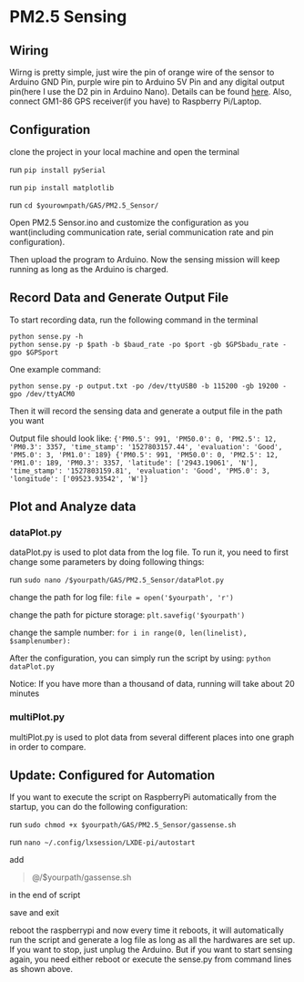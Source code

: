 
# PM2.5 Sensing
## Wiring
Wirng is pretty simple, just wire the pin of orange wire of the sensor to Arduino GND Pin, purple wire pin to Arduino 5V Pin and any digital output pin(here I use the D2 pin in Arduino Nano).
Details can be found [here](https://cdn-learn.adafruit.com/downloads/pdf/pm25-air-quality-sensor.pdf). Also, connect GM1-86 GPS receiver(if you have) to Raspberry Pi/Laptop.

## Configuration
clone the project in your local machine and open the terminal 

run ```pip install pySerial```

run ```pip install matplotlib```

run ```cd $yourownpath/GAS/PM2.5_Sensor/``` 

Open PM2.5 Sensor.ino and customize the configuration as you want(including communication rate, serial communication rate and pin configuration). 

Then upload the program to Arduino. Now the sensing mission will keep running as long as the Arduino is charged.

## Record Data and Generate Output File
To start recording data, run the following command in the terminal
```shell
python sense.py -h
python sense.py -p $path -b $baud_rate -po $port -gb $GPSbadu_rate -gpo $GPSport
```
One example command:

``
python sense.py -p output.txt -po /dev/ttyUSB0 -b 115200 -gb 19200 -gpo /dev/ttyACM0
``

Then it will record the sensing data and generate a output file in the path you want

Output file should look like:
``
{'PM0.5': 991, 'PM50.0': 0, 'PM2.5': 12, 'PM0.3': 3357, 'time_stamp': '1527803157.44', 'evaluation': 'Good', 'PM5.0': 3, 'PM1.0': 189}
{'PM0.5': 991, 'PM50.0': 0, 'PM2.5': 12, 'PM1.0': 189, 'PM0.3': 3357, 'latitude': ['2943.19061', 'N'], 'time_stamp': '1527803159.81', 'evaluation': 'Good', 'PM5.0': 3, 'longitude': ['09523.93542', 'W']}
`` 
## Plot and Analyze data 
### dataPlot.py
dataPlot.py is used to plot data from the log file. To run it, you need to first change some parameters by doing following things:

run ```sudo nano /$yourpath/GAS/PM2.5_Sensor/dataPlot.py```

change the path for log file: ```file = open('$yourpath', 'r')```

change the path for picture storage: ```plt.savefig('$yourpath')```

change the sample number: ```for i in range(0, len(linelist), $samplenumber): ```

After the configuration, you can simply run the script by using:
```python dataPlot.py```

Notice: If you have more than a thousand of data, running will take about 20 minutes

### multiPlot.py
multiPlot.py is used to plot data from several different places into one graph in order to compare.

## Update: Configured for Automation
If you want to execute the script on RaspberryPi automatically from the startup, you can do the following configuration:

run ```sudo chmod +x $yourpath/GAS/PM2.5_Sensor/gassense.sh```
 
run ```nano ~/.config/lxsession/LXDE-pi/autostart``` 

add
> @/$yourpath/gassense.sh 

in the end of script

save and exit

reboot the raspberrypi and now every time it reboots, it will automatically run the script and generate a log file as long as all the hardwares are set up. If you want to stop, just unplug the Arduino. But if you want to start sensing again, you need either reboot or execute the sense.py from command lines as shown above.
